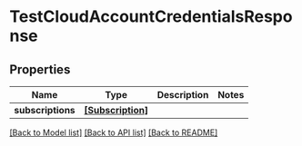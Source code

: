 # TestCloudAccountCredentialsResponse


## Properties

Name | Type | Description | Notes
------------ | ------------- | ------------- | -------------
**subscriptions** | [**[Subscription]**](Subscription.md) |  | 

[[Back to Model list]](../#documentation-for-models) [[Back to API list]](../#documentation-for-api-endpoints) [[Back to README]](../)


